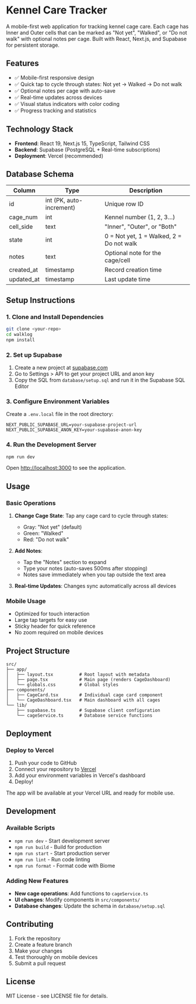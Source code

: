# Kennel Care Tracker

A mobile-first web application for tracking kennel cage care. Each cage has Inner and Outer cells that can be marked as "Not yet", "Walked", or "Do not walk" with optional notes per cage. Built with React, Next.js, and Supabase for persistent storage.

## Features

- ✅ Mobile-first responsive design
- ✅ Quick tap to cycle through states: Not yet → Walked → Do not walk
- ✅ Optional notes per cage with auto-save
- ✅ Real-time updates across devices
- ✅ Visual status indicators with color coding
- ✅ Progress tracking and statistics

## Technology Stack

- **Frontend**: React 19, Next.js 15, TypeScript, Tailwind CSS
- **Backend**: Supabase (PostgreSQL + Real-time subscriptions)
- **Deployment**: Vercel (recommended)

## Database Schema

| Column    | Type                  | Description                      |
|-----------|-----------------------|----------------------------------|
| id        | int (PK, auto-increment) | Unique row ID                  |
| cage_num  | int                   | Kennel number (1, 2, 3…)        |
| cell_side | text                  | "Inner", "Outer", or "Both"      |
| state     | int                   | 0 = Not yet, 1 = Walked, 2 = Do not walk |
| notes     | text                  | Optional note for the cage/cell  |
| created_at| timestamp             | Record creation time             |
| updated_at| timestamp             | Last update time                 |

## Setup Instructions

### 1. Clone and Install Dependencies

```bash
git clone <your-repo>
cd walklog
npm install
```

### 2. Set up Supabase

1. Create a new project at [supabase.com](https://supabase.com)
2. Go to Settings > API to get your project URL and anon key
3. Copy the SQL from `database/setup.sql` and run it in the Supabase SQL Editor

### 3. Configure Environment Variables

Create a `.env.local` file in the root directory:

```env
NEXT_PUBLIC_SUPABASE_URL=your-supabase-project-url
NEXT_PUBLIC_SUPABASE_ANON_KEY=your-supabase-anon-key
```

### 4. Run the Development Server

```bash
npm run dev
```

Open [http://localhost:3000](http://localhost:3000) to see the application.

## Usage

### Basic Operations

1. **Change Cage State**: Tap any cage card to cycle through states:
   - Gray: "Not yet" (default)
   - Green: "Walked" 
   - Red: "Do not walk"

2. **Add Notes**: 
   - Tap the "Notes" section to expand
   - Type your notes (auto-saves 500ms after stopping)
   - Notes save immediately when you tap outside the text area

3. **Real-time Updates**: Changes sync automatically across all devices

### Mobile Usage

- Optimized for touch interaction
- Large tap targets for easy use
- Sticky header for quick reference
- No zoom required on mobile devices

## Project Structure

```
src/
├── app/
│   ├── layout.tsx          # Root layout with metadata
│   ├── page.tsx            # Main page (renders CageDashboard)
│   └── globals.css         # Global styles
├── components/
│   ├── CageCard.tsx        # Individual cage card component
│   └── CageDashboard.tsx   # Main dashboard with all cages
└── lib/
    ├── supabase.ts         # Supabase client configuration
    └── cageService.ts      # Database service functions
```

## Deployment

### Deploy to Vercel

1. Push your code to GitHub
2. Connect your repository to [Vercel](https://vercel.com)
3. Add your environment variables in Vercel's dashboard
4. Deploy!

The app will be available at your Vercel URL and ready for mobile use.

## Development

### Available Scripts

- `npm run dev` - Start development server
- `npm run build` - Build for production
- `npm run start` - Start production server
- `npm run lint` - Run code linting
- `npm run format` - Format code with Biome

### Adding New Features

- **New cage operations**: Add functions to `cageService.ts`
- **UI changes**: Modify components in `src/components/`
- **Database changes**: Update the schema in `database/setup.sql`

## Contributing

1. Fork the repository
2. Create a feature branch
3. Make your changes
4. Test thoroughly on mobile devices
5. Submit a pull request

## License

MIT License - see LICENSE file for details.